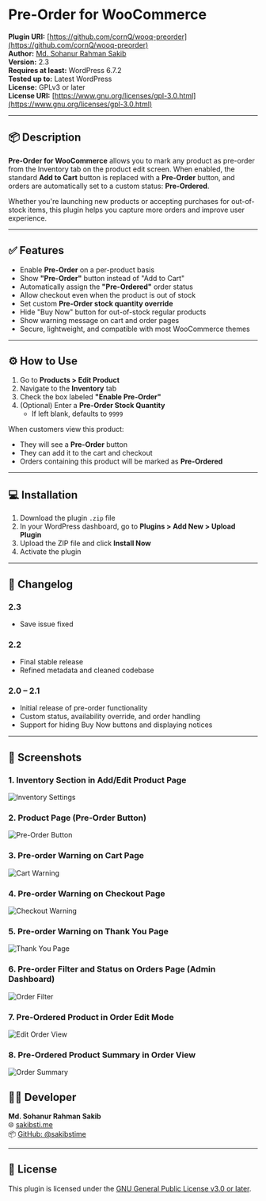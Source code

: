 # Pre-Order for WooCommerce

**Plugin URI:** [https://github.com/cornQ/wooq-preorder](https://github.com/cornQ/wooq-preorder)  
**Author:** [Md. Sohanur Rahman Sakib](https://sakibsti.me/)  
**Version:** 2.3  
**Requires at least:** WordPress 6.7.2  
**Tested up to:** Latest WordPress  
**License:** GPLv3 or later <br>
**License URI:** [https://www.gnu.org/licenses/gpl-3.0.html](https://www.gnu.org/licenses/gpl-3.0.html)

---

## 📦 Description

**Pre-Order for WooCommerce** allows you to mark any product as pre-order from the Inventory tab on the product edit screen. When enabled, the standard **Add to Cart** button is replaced with a **Pre-Order** button, and orders are automatically set to a custom status: **Pre-Ordered**.

Whether you're launching new products or accepting purchases for out-of-stock items, this plugin helps you capture more orders and improve user experience.

---

## ✅ Features

- Enable **Pre-Order** on a per-product basis
- Show **"Pre-Order"** button instead of "Add to Cart"
- Automatically assign the **"Pre-Ordered"** order status
- Allow checkout even when the product is out of stock
- Set custom **Pre-Order stock quantity override**
- Hide "Buy Now" button for out-of-stock regular products
- Show warning message on cart and order pages
- Secure, lightweight, and compatible with most WooCommerce themes

---

## ⚙️ How to Use

1. Go to **Products > Edit Product**
2. Navigate to the **Inventory** tab
3. Check the box labeled **"Enable Pre-Order"**
4. (Optional) Enter a **Pre-Order Stock Quantity**
   - If left blank, defaults to `9999`

When customers view this product:
- They will see a **Pre-Order** button
- They can add it to the cart and checkout
- Orders containing this product will be marked as **Pre-Ordered**

---

## 💻 Installation

1. Download the plugin `.zip` file
2. In your WordPress dashboard, go to **Plugins > Add New > Upload Plugin**
3. Upload the ZIP file and click **Install Now**
4. Activate the plugin

---

## 🚧 Changelog

### 2.3 
- Save issue fixed

### 2.2
- Final stable release
- Refined metadata and cleaned codebase

### 2.0 – 2.1
- Initial release of pre-order functionality
- Custom status, availability override, and order handling
- Support for hiding Buy Now buttons and displaying notices

---


## 📸 Screenshots

### 1. Inventory Section in Add/Edit Product Page
![Inventory Settings](assets/screenshot-1.png)

### 2. Product Page (Pre-Order Button)
![Pre-Order Button](assets/screenshot-2.png)

### 3. Pre-order Warning on Cart Page
![Cart Warning](assets/screenshot-3.png)

### 4. Pre-order Warning on Checkout Page
![Checkout Warning](assets/screenshot-4.png)

### 5. Pre-order Warning on Thank You Page
![Thank You Page](assets/screenshot-5.png)

### 6. Pre-order Filter and Status on Orders Page (Admin Dashboard)
![Order Filter](assets/screenshot-6.png)

### 7. Pre-Ordered Product in Order Edit Mode
![Edit Order View](assets/screenshot-7.png)

### 8. Pre-Ordered Product Summary in Order View
![Order Summary](assets/screenshot-8.png)



## 👨‍💻 Developer

**Md. Sohanur Rahman Sakib**  
🌐 [sakibsti.me](https://sakibsti.me)  
📦 [GitHub: @sakibstime](https://github.com/sakibstime)

---

## 📄 License

This plugin is licensed under the [GNU General Public License v3.0 or later](https://www.gnu.org/licenses/gpl-3.0.html).
